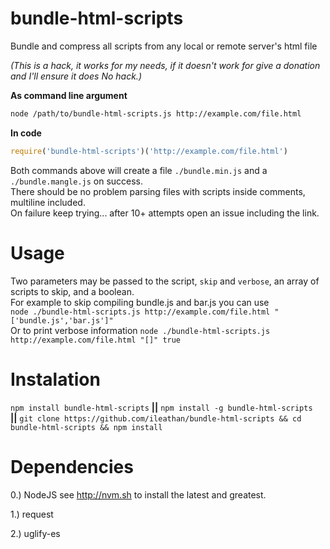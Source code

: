 # bundle-html-scripts

Bundle and compress all scripts from any local or remote server's html file 

_(This is a hack, it works for my needs, if it doesn't work for give a donation and I'll ensure it does No hack.)_

**As command line argument**
```bash
node /path/to/bundle-html-scripts.js http://example.com/file.html
```

**In code**
```javascript
require('bundle-html-scripts')('http://example.com/file.html')
```

Both commands above will create a file `./bundle.min.js` and a `./bundle.mangle.js` on success.   
There should be no problem parsing files with scripts inside comments, multiline included.   
On failure keep trying... after 10+ attempts open an issue including the link.

# Usage

Two parameters may be passed to the script, `skip` and `verbose`, an array of scripts to skip, and a boolean.   
For example to skip compiling bundle.js and bar.js you can use    
```node ./bundle-html-scripts.js http://example.com/file.html "['bundle.js','bar.js']"```     
Or to print verbose information `node ./bundle-html-scripts.js http://example.com/file.html "[]" true`

# Instalation

`npm install bundle-html-scripts` **||** `npm install -g bundle-html-scripts`  
**||** `git clone https://github.com/ileathan/bundle-html-scripts && cd bundle-html-scripts && npm install`

# Dependencies

0.) NodeJS see http://nvm.sh to install the latest and greatest.

1.) request

2.) uglify-es
